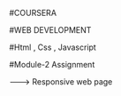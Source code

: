 #COURSERA

#WEB DEVELOPMENT

#Html , Css , Javascript

#Module-2 Assignment

---> Responsive web page
